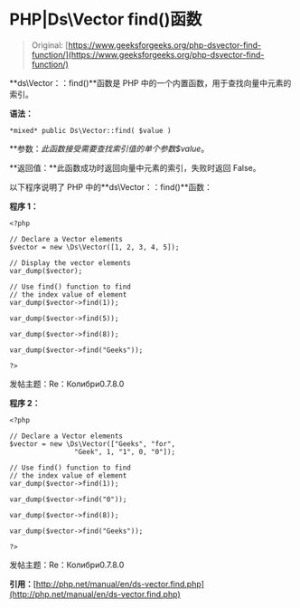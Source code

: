 # PHP|Ds\Vector find()函数

> Original: [https://www.geeksforgeeks.org/php-dsvector-find-function/](https://www.geeksforgeeks.org/php-dsvector-find-function/)

**ds\Vector：：find()**函数是 PHP 中的一个内置函数，用于查找向量中元素的索引。

**语法：**

```
*mixed* public Ds\Vector::find( $value )

```

**参数：**此函数接受需要查找索引值的单个参数*$value*。

**返回值：**此函数成功时返回向量中元素的索引，失败时返回 False。

以下程序说明了 PHP 中的**ds\Vector：：find()**函数：

**程序 1：**

```
<?php

// Declare a Vector elements
$vector = new \Ds\Vector([1, 2, 3, 4, 5]);

// Display the vector elements
var_dump($vector);

// Use find() function to find 
// the index value of element
var_dump($vector->find(1));

var_dump($vector->find(5));

var_dump($vector->find(8));

var_dump($vector->find("Geeks"));

?>
```

发帖主题：Re：Колибри0.7.8.0

**程序 2：**

```
<?php

// Declare a Vector elements
$vector = new \Ds\Vector(["Geeks", "for",
                "Geek", 1, "1", 0, "0"]);

// Use find() function to find 
// the index value of element
var_dump($vector->find(1));

var_dump($vector->find("0"));

var_dump($vector->find(8));

var_dump($vector->find("Geeks"));

?>
```

发帖主题：Re：Колибри0.7.8.0

**引用：**[http://php.net/manual/en/ds-vector.find.php](http://php.net/manual/en/ds-vector.find.php)